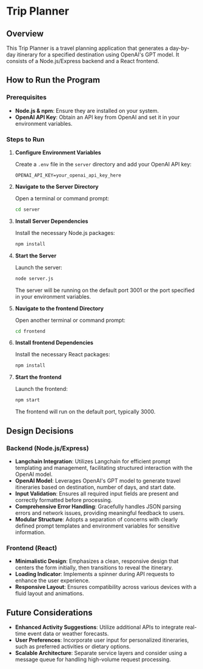# Trip Planner

## Overview

This Trip Planner is a travel planning application that generates a day-by-day itinerary for a specified destination using OpenAI's GPT model. It consists of a Node.js/Express backend and a React frontend.

## How to Run the Program

### Prerequisites

- **Node.js & npm**: Ensure they are installed on your system.
- **OpenAI API Key**: Obtain an API key from OpenAI and set it in your environment variables.

### Steps to Run

1. **Configure Environment Variables**

   Create a `.env` file in the `server` directory and add your OpenAI API key:

   ```plaintext
   OPENAI_API_KEY=your_openai_api_key_here
   ```

2. **Navigate to the Server Directory**

   Open a terminal or command prompt:

   ```bash
   cd server
   ```

3. **Install Server Dependencies**

   Install the necessary Node.js packages:

   ```bash
   npm install
   ```

4. **Start the Server**

   Launch the server:

   ```bash
   node server.js
   ```

   The server will be running on the default port 3001 or the port specified in your environment variables.

5. **Navigate to the frontend Directory**

   Open another terminal or command prompt:

   ```bash
   cd frontend
   ```

6. **Install frontend Dependencies**

   Install the necessary React packages:

   ```bash
   npm install
   ```

7. **Start the frontend**

   Launch the frontend:

   ```bash
   npm start
   ```

   The frontend will run on the default port, typically 3000.

## Design Decisions

### Backend (Node.js/Express)

- **Langchain Integration**: Utilizes Langchain for efficient prompt templating and management, facilitating structured interaction with the OpenAI model.
- **OpenAI Model**: Leverages OpenAI's GPT model to generate travel itineraries based on destination, number of days, and start date.
- **Input Validation**: Ensures all required input fields are present and correctly formatted before processing.
- **Comprehensive Error Handling**: Gracefully handles JSON parsing errors and network issues, providing meaningful feedback to users.
- **Modular Structure**: Adopts a separation of concerns with clearly defined prompt templates and environment variables for sensitive information.

### Frontend (React)

- **Minimalistic Design**: Emphasizes a clean, responsive design that centers the form initially, then transitions to reveal the itinerary.
- **Loading Indicator**: Implements a spinner during API requests to enhance the user experience.
- **Responsive Layout**: Ensures compatibility across various devices with a fluid layout and animations.

## Future Considerations

- **Enhanced Activity Suggestions**: Utilize additional APIs to integrate real-time event data or weather forecasts.
- **User Preferences**: Incorporate user input for personalized itineraries, such as preferred activities or dietary options.
- **Scalable Architecture**: Separate service layers and consider using a message queue for handling high-volume request processing.
